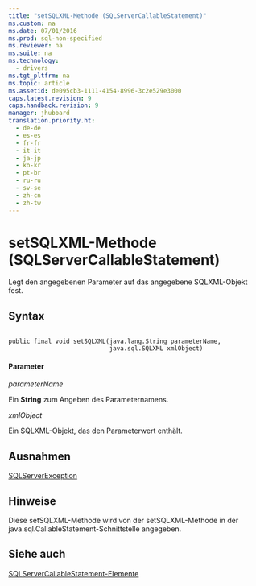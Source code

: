 ```yaml
---
title: "setSQLXML-Methode (SQLServerCallableStatement)"
ms.custom: na
ms.date: 07/01/2016
ms.prod: sql-non-specified
ms.reviewer: na
ms.suite: na
ms.technology: 
  - drivers
ms.tgt_pltfrm: na
ms.topic: article
ms.assetid: de095cb3-1111-4154-8996-3c2e529e3000
caps.latest.revision: 9
caps.handback.revision: 9
manager: jhubbard
translation.priority.ht: 
  - de-de
  - es-es
  - fr-fr
  - it-it
  - ja-jp
  - ko-kr
  - pt-br
  - ru-ru
  - sv-se
  - zh-cn
  - zh-tw
---
```

# setSQLXML-Methode (SQLServerCallableStatement)
  Legt den angegebenen Parameter auf das angegebene SQLXML\-Objekt fest.  
  
## Syntax  
  
```  
  
public final void setSQLXML(java.lang.String parameterName,  
                            java.sql.SQLXML xmlObject)  
```  
  
#### Parameter  
 *parameterName*  
  
 Ein **String** zum Angeben des Parameternamens.  
  
 *xmlObject*  
  
 Ein SQLXML\-Objekt, das den Parameterwert enthält.  
  
## Ausnahmen  
 [SQLServerException](../content/SQLServerException-Class.md)  
  
## Hinweise  
 Diese setSQLXML\-Methode wird von der setSQLXML\-Methode in der java.sql.CallableStatement\-Schnittstelle angegeben.  
  
## Siehe auch  
 [SQLServerCallableStatement-Elemente](../content/SQLServerCallableStatement-Members.md)  
  
  
